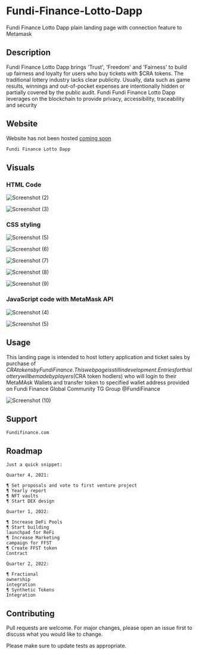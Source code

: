 # Fundi-Finance-Lotto-Dapp
Fundi Finance Lotto Dapp plain landing page with connection feature to Metamask

## Description
Fundi Finance Lotto Dapp brings 'Trust', 'Freedom' and 'Fairness' to build up fairness and loyalty for users who buy tickets with $CRA tokens. The traditional lottery industry lacks clear publicity. Usually, data such as game results, winnings and out-of-pocket expenses are intentionally hidden or partially covered by the public audit. Fundi Fundi Finance Lotto Dapp leverages on the blockchain to provide privacy, accessibility, traceability and security

## Website

Website has not been hosted [coming soon]()

```bash
Fundi Finance Lotto Dapp
```

## Visuals

### HTML Code
![Screenshot (2)](https://user-images.githubusercontent.com/93483047/140563637-e3060ff4-1eac-4105-9c6d-dc9cf43c54d5.png)

![Screenshot (3)](https://user-images.githubusercontent.com/93483047/140565460-460b7bb3-9815-4b65-8019-248ec0f61095.png)

### CSS styling
![Screenshot (5)](https://user-images.githubusercontent.com/93483047/140571063-77ff3f42-342b-47b5-bd9f-6536f514f0e9.png)

![Screenshot (6)](https://user-images.githubusercontent.com/93483047/140570951-bc877de1-6b69-4458-97e0-62e5b4666d83.png)

![Screenshot (7)](https://user-images.githubusercontent.com/93483047/140570957-682f35e4-6da0-4922-9854-fc7dc9c7ebcb.png)

![Screenshot (8)](https://user-images.githubusercontent.com/93483047/140570971-bc3da695-8278-4dd9-b7a0-ff41e913f3c4.png)

![Screenshot (9)](https://user-images.githubusercontent.com/93483047/140570985-c2e96f22-eb27-4fe1-88bc-20fc4e146550.png)

### JavaScript code with MetaMask API
![Screenshot (4)](https://user-images.githubusercontent.com/93483047/140567566-1bb84d76-3f1a-4ff5-a0e9-4a9f1222283b.png)

![Screenshot (5)](https://user-images.githubusercontent.com/93483047/140567657-63849f31-30e5-4774-aeb7-79b1000a13c1.png)

## Usage
This landing page is intended to host lottery application and ticket sales by purchase of $CRA tokens by Fundi Finance. This webpage is still in development. Entries for this lottery will be made by players ($CRA token hodlers) who will login to their MetaMAsk Wallets and transfer token to specified wallet address provided on Fundi Finance Global Community TG Group @FundiFinance

![Screenshot (10)](https://user-images.githubusercontent.com/93483047/140571778-df8514f5-31aa-467c-a711-600bf0776c15.png)

## Support
```
Fundifinance.com
```
## Roadmap
```
Just a quick snippet:

Quarter 4, 2021:

¶ Set proposals and vote to first venture project 
¶ Yearly report  
¶ NFT vaults  
¶ Start DEX design

Quarter 1, 2022:
 
¶ Increase DeFi Pools  
¶ Start building  
launchpad for ReFi 
¶ Increase Marketing  
campaign for FFST 
¶ Create FFST token  
Contract
 
Quarter 2, 2022:
 
¶ Fractional  
ownership  
integration  
¶ Synthetic Tokens  
Integration
```
## Contributing
Pull requests are welcome. For major changes, please open an issue first to discuss what you would like to change.

Please make sure to update tests as appropriate.
